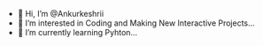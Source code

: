 - 👋 Hi, I’m @Ankurkeshrii
- 👀 I’m interested in Coding and Making New Interactive Projects...
- 🌱 I’m currently learning Pyhton...

<!---
Ankurkeshrii/Ankurkeshrii is a ✨ special ✨ repository because its `README.md` (this file) appears on your GitHub profile.
You can click the Preview link to take a look at your changes.
--->
